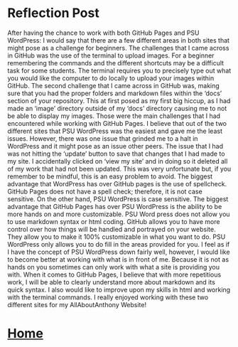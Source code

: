 # Reflection Post

After having the chance to work with both GitHub Pages and PSU WordPress: I would say that there are a few different areas in both sites that might pose as a challenge for beginners. The challenges that I came across in GitHub was the use of the terminal to upload images. For a beginner remembering the commands and the different shortcuts may be a difficult task for some students. The terminal requires you to precisely type out what you would like the computer to do locally to upload your images within GitHub. The second challenge that I came across in GitHub was, making sure that you had the proper folders and markdown files within the ‘docs’ section of your repository. This at first posed as my first big hiccup, as I had made an ‘image’ directory outside of my ‘docs’ directory causing me to not be able to display my images. Those were the main challenges that I had encountered while working with GitHub Pages. I believe that out of the two different sites that PSU WordPress was the easiest and gave me the least issues. However, there was one issue that grinded me to a halt in WordPress and it might pose as an issue other peers. The issue that I had was not hitting the ‘update’ button to save that changes that I had made to my site. I accidentally clicked on ‘view my site’ and in doing so it deleted all of my work that had not been updated. This was very unfortunate but, if you remember to be mindful, this is an easy problem to avoid. The biggest advantage that WordPress has over GitHub pages is the use of spellcheck. GitHub Pages does not have a spell check; therefore, it is not case sensitive. On the other hand, PSU WordPress is case sensitive. 
The biggest advantage that GitHub Pages has over PSU WordPress is the ability to be more hands on and more customizable. PSU Word press does not allow you to use markdown syntax or html coding. GitHub allows you to have more control over how things will be handled and portrayed on your website. They allow you to make it 100% customizable in what you want to do. PSU WordPress only allows you to do fill in the areas provided for you. I feel as if I have the concept of PSU WordPress down fairly well, however, I would like to become better at working with what is in front of me. Because it is not as hands on you sometimes can only work with what a site is providing you with. When it comes to GitHub Pages, I believe that with more repetitious work, I will be able to clearly understand more about markdown and its quick syntax. I also would like to improve upon my skills in html and working with the terminal commands. I really enjoyed working with these two different sites for my AllAboutAnthony Website!

# [Home](index.md)
